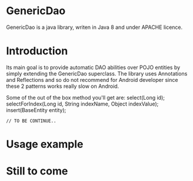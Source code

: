 # GenericDao
GenericDao is a java library, writen in Java 8 and under APACHE licence.

# Introduction
Its main goal is to provide automatic DAO abilities over POJO entities by simply extending 
the GenericDao superclass. 
The library uses Annotations and Reflections and so do not recommend for Android developer since these 2 patterns works 
really slow on Android.

Some of the out of the box method you'll get are:
    select(Long id);
    selectForIndex(Long id, String indexName, Object indexValue);
    insert(BaseEntity entity);
    
    // TO BE CONTINUE..

# Usage example

# Still to come 
